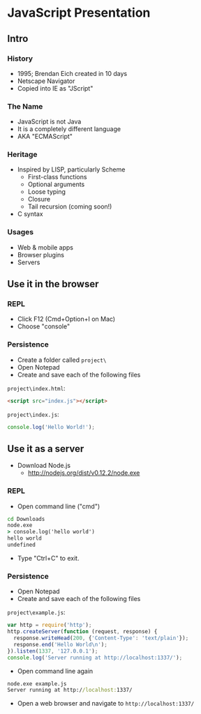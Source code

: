 # JavaScript Presentation

## Intro

### History

- 1995; Brendan Eich created in 10 days
- Netscape Navigator
- Copied into IE as "JScript"

### The Name

- JavaScript is not Java
- It is a completely different language
- AKA "ECMAScript"

### Heritage

- Inspired by LISP, particularly Scheme
  - First-class functions
  - Optional arguments
  - Loose typing
  - Closure
  - Tail recursion (coming soon!)
- C syntax

### Usages

- Web & mobile apps
- Browser plugins
- Servers

## Use it in the browser

### REPL

- Click F12 (Cmd+Option+I on Mac)
- Choose "console"

### Persistence

- Create a folder called `project\`
- Open Notepad
- Create and save each of the following files

`project\index.html`:

```html
<script src="index.js"></script>
```

`project\index.js`:

```js
console.log('Hello World!');
```

## Use it as a server

- Download Node.js
  - http://nodejs.org/dist/v0.12.2/node.exe

### REPL

- Open command line ("cmd")

```bat
cd Downloads
node.exe
> console.log('hello world')
hello world
undefined
```

- Type "Ctrl+C" to exit.

### Persistence

- Open Notepad
- Create and save each of the following files

`project\example.js`:

```js
var http = require('http');
http.createServer(function (request, response) {
  response.writeHead(200, {'Content-Type': 'text/plain'});
  response.end('Hello World\n');
}).listen(1337, '127.0.0.1');
console.log('Server running at http://localhost:1337/');
```

- Open command line again

```bat
node.exe example.js
Server running at http://localhost:1337/
```

- Open a web browser and navigate to `http://localhost:1337/`
